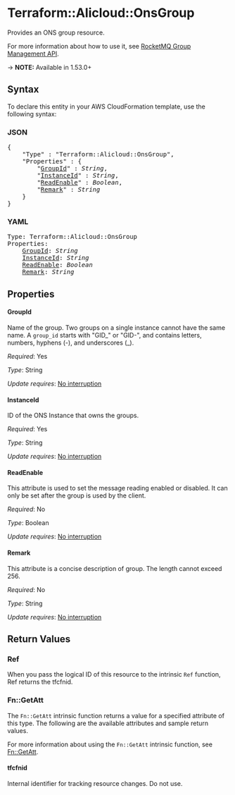 # Terraform::Alicloud::OnsGroup

Provides an ONS group resource.

For more information about how to use it, see [RocketMQ Group Management API](https://www.alibabacloud.com/help/doc-detail/29616.html). 

-> **NOTE:** Available in 1.53.0+

## Syntax

To declare this entity in your AWS CloudFormation template, use the following syntax:

### JSON

<pre>
{
    "Type" : "Terraform::Alicloud::OnsGroup",
    "Properties" : {
        "<a href="#groupid" title="GroupId">GroupId</a>" : <i>String</i>,
        "<a href="#instanceid" title="InstanceId">InstanceId</a>" : <i>String</i>,
        "<a href="#readenable" title="ReadEnable">ReadEnable</a>" : <i>Boolean</i>,
        "<a href="#remark" title="Remark">Remark</a>" : <i>String</i>
    }
}
</pre>

### YAML

<pre>
Type: Terraform::Alicloud::OnsGroup
Properties:
    <a href="#groupid" title="GroupId">GroupId</a>: <i>String</i>
    <a href="#instanceid" title="InstanceId">InstanceId</a>: <i>String</i>
    <a href="#readenable" title="ReadEnable">ReadEnable</a>: <i>Boolean</i>
    <a href="#remark" title="Remark">Remark</a>: <i>String</i>
</pre>

## Properties

#### GroupId

Name of the group. Two groups on a single instance cannot have the same name. A `group_id` starts with "GID_" or "GID-", and contains letters, numbers, hyphens (-), and underscores (_).

_Required_: Yes

_Type_: String

_Update requires_: [No interruption](https://docs.aws.amazon.com/AWSCloudFormation/latest/UserGuide/using-cfn-updating-stacks-update-behaviors.html#update-no-interrupt)

#### InstanceId

ID of the ONS Instance that owns the groups.

_Required_: Yes

_Type_: String

_Update requires_: [No interruption](https://docs.aws.amazon.com/AWSCloudFormation/latest/UserGuide/using-cfn-updating-stacks-update-behaviors.html#update-no-interrupt)

#### ReadEnable

This attribute is used to set the message reading enabled or disabled. It can only be set after the group is used by the client.

_Required_: No

_Type_: Boolean

_Update requires_: [No interruption](https://docs.aws.amazon.com/AWSCloudFormation/latest/UserGuide/using-cfn-updating-stacks-update-behaviors.html#update-no-interrupt)

#### Remark

This attribute is a concise description of group. The length cannot exceed 256.

_Required_: No

_Type_: String

_Update requires_: [No interruption](https://docs.aws.amazon.com/AWSCloudFormation/latest/UserGuide/using-cfn-updating-stacks-update-behaviors.html#update-no-interrupt)

## Return Values

### Ref

When you pass the logical ID of this resource to the intrinsic `Ref` function, Ref returns the tfcfnid.

### Fn::GetAtt

The `Fn::GetAtt` intrinsic function returns a value for a specified attribute of this type. The following are the available attributes and sample return values.

For more information about using the `Fn::GetAtt` intrinsic function, see [Fn::GetAtt](https://docs.aws.amazon.com/AWSCloudFormation/latest/UserGuide/intrinsic-function-reference-getatt.html).

#### tfcfnid

Internal identifier for tracking resource changes. Do not use.

